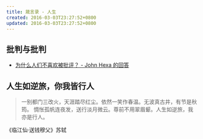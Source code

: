 ```yaml
---
title: 箴言录 - 人生
created: 2016-03-03T23:27:52+0800
updated: 2016-03-03T23:27:52+0800
---
```



## 批判与批判

- [为什么人们不喜欢被批评？ - John Hexa 的回答](https://archive.ph/qM6dL)

## 人生如逆旅，你我皆行人

> 一别都门三改火，天涯踏尽红尘。依然一笑作春温。无波真古井，有节是秋筠。
> 惆怅孤帆连夜发，送行淡月微云。尊前不用翠眉颦。人生如逆旅，我亦是行人。

《临江仙·送钱穆父》苏轼
